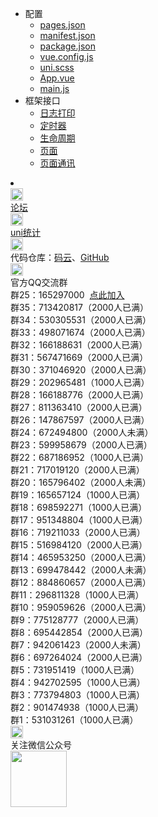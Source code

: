 * 配置
  * [pages.json](collocation/pages.md)
  * [manifest.json](collocation/manifest.md)
  * [package.json](collocation/package.md)
  * [vue.config.js](collocation/vue-config.md)
  * [uni.scss](collocation/uni-scss.md)
  * [App.vue](collocation/App.md)
  * [main.js](collocation/main.md)
* 框架接口
  * [日志打印](collocation/frame/log.md)
  * [定时器](collocation/frame/timer.md)
  * [生命周期](collocation/frame/lifecycle.md)
  * [页面](collocation/frame/window.md)
  * [页面通讯](collocation/frame/communication.md)
<li></li>
<div class="contact-box">
  <a href="//ask.dcloud.net.cn/explore/" target="_blank" class="contact-item">
  	<img src="//img-cdn-qiniu.dcloud.net.cn/uniapp/doc/d@2x.png" width="20" height="20"/>
  	<div class="contact-smg">
  		<div>论坛</div>
  	</div>
  </a>
  <a href="https://tongji.dcloud.net.cn/" target="_blank" class="contact-item">
  	<img src="//img-cdn-qiniu.dcloud.net.cn/uniapp/doc/uni-tongji-icon.png" width="20" height="20"/>
  	<div class="contact-smg">
  		<div>uni统计</div>
  	</div>
  </a>
	<div class="contact-item">
		<img src="//img-cdn-qiniu.dcloud.net.cn/uniapp/doc/git-1.png" width="20" height="20"/>
		<div class="contact-smg">
			<div>
	      代码仓库：<a href="https://gitee.com/dcloud/uni-app" target="_blank">码云</a>、<a href="http://github.com/dcloudio/uni-app" target="_blank">GitHub</a>
	    </div>
		</div>
	</div>
	<div class="contact-item">
    <img src="//img-cdn-qiniu.dcloud.net.cn/uniapp/doc/qq@2x.png" width="20" height="20"/>
    <div class="contact-smg">
       <div>官方QQ交流群</div>
    <div>群25：165297000 &nbsp;<a target="_blank" href="//shang.qq.com/wpa/qunwpa?idkey=d5fdd599fda6f078571b3e8d878c578d705dec3a5dd4329296be6a468acdfe70">点此加入</a></div>
		<div>群35：713420817（2000人已满）</div>
		<div>群34：530305531（2000人已满）</div>
		<div>群33：498071674（2000人已满）</div>
		<div>群32：166188631（2000人已满）</div>
		<div>群31：567471669（2000人已满）</div>
		<div>群30：371046920（2000人已满）</div>
		<div>群29：202965481（1000人已满）</div>
		<div>群28：166188776（2000人已满）</div>
		<div>群27：811363410（2000人已满）</div>
		<div>群26：147867597（2000人已满）</div>
		<!-- <div>群25：165297000（2000人未满）</div> -->
		<div>群24：672494800（2000人未满）</div>
		<div>群23：599958679（2000人已满）</div>
		<div>群22：687186952（1000人已满）</div>
		<div>群21：717019120（2000人已满）</div>
		<div>群20：165796402（2000人未满）</div>
		<div>群19：165657124（1000人已满）</div>
		<div>群18：698592271（1000人已满）</div>
		<div>群17：951348804（1000人已满）</div>
		<div>群16：719211033（2000人已满）</div>
		<div>群15：516984120（2000人已满）</div>
		<div>群14：465953250（2000人已满）</div>
		<div>群13：699478442（2000人未满）</div>
		<div>群12：884860657（2000人已满）</div>
		<div>群11：296811328（1000人已满）</div>
		<div>群10：959059626（2000人已满）</div>
		<div>群9：775128777（2000人已满）</div>
		<div>群8：695442854（2000人已满）</div>
		<div>群7：942061423（2000人未满）</div>
		<div>群6：697264024（2000人已满）</div>
		<div>群5：731951419（1000人已满）</div>
		<div>群4：942702595（1000人已满）</div>
		<div>群3：773794803（1000人已满） </div>
		<div>群2：901474938（1000人已满） </div>
		<div>群1：531031261（1000人已满）</div>
    </div>
  </div>
  <div class="contact-item">
  	<img src="//img-cdn-qiniu.dcloud.net.cn/uniapp/doc/weixin@2x.png" width="20" height="20"/>
  	<div class="contact-smg">
  		<div>关注微信公众号</div>
  		<img src="https://img-cdn-qiniu.dcloud.net.cn/uniapp/doc/weixin.jpg" width="90" height="90"/>
  	</div>
  </div>
</div>